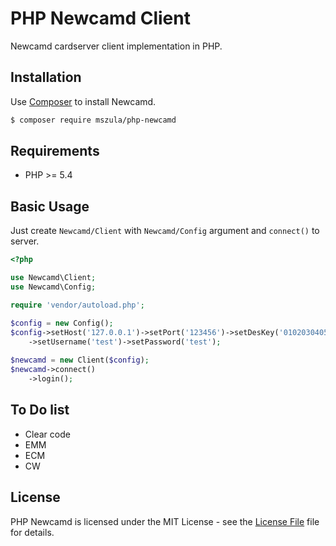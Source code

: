 # PHP Newcamd Client

Newcamd cardserver client implementation in PHP.

## Installation

Use [Composer](https://getcomposer.org/) to install Newcamd.

```bash
$ composer require mszula/php-newcamd
```

## Requirements

- PHP >= 5.4

## Basic Usage

Just create `Newcamd/Client` with `Newcamd/Config` argument and `connect()` to server.

```php
<?php

use Newcamd\Client;
use Newcamd\Config;

require 'vendor/autoload.php';

$config = new Config();
$config->setHost('127.0.0.1')->setPort('123456')->setDesKey('0102030405060708091011121314')
    ->setUsername('test')->setPassword('test');
    
$newcamd = new Client($config);
$newcamd->connect()
    ->login();
```

## To Do list

- Clear code
- EMM
- ECM
- CW

## License

PHP Newcamd is licensed under the MIT License - see the [License File](LICENSE.md) file for details.
